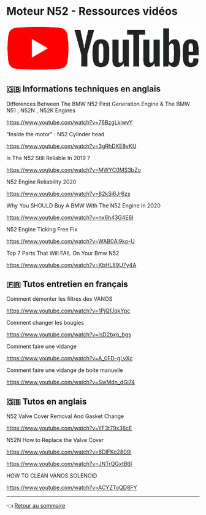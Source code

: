 # Moteur N52 - Ressources vidéos

![YT](../images/YouTube-Logo.png)

## :gb: Informations techniques en anglais

Differences Between The BMW N52 First Generation Engine & The BMW N51 , N52N , N52K Engines

<https://www.youtube.com/watch?v=76BzgLkiwvY>

"Inside the motor" : N52 Cylinder head

<https://www.youtube.com/watch?v=3gRhDKE8vKU>

Is The N52 Still Reliable In 2019 ?

<https://www.youtube.com/watch?v=MWYC0MS3bZo>

N52 Engine Reliability 2020

<https://www.youtube.com/watch?v=82kSi6Jr6zs>

Why You SHOULD Buy A BMW With The N52 Engine In 2020

<https://www.youtube.com/watch?v=nx6h43G4E6I>

N52 Engine Ticking Free Fix

<https://www.youtube.com/watch?v=WAB0Ai9kp-U>

Top 7 Parts That Will FAIL On Your Bmw N52

<https://www.youtube.com/watch?v=KbHL89U7y4A>

## :fr: Tutos entretien en français

Comment démonter les filtres des VANOS

<https://www.youtube.com/watch?v=1PjQfJqkYpc>

Comment changer les bougies

<https://www.youtube.com/watch?v=lsD2bxg_bgs>

Comment faire une vidange

<https://www.youtube.com/watch?v=A_0FD-gLvXc>

Comment faire une vidange de boite manuelle

<https://www.youtube.com/watch?v=SwMdn_dGi74>

## :gb: Tutos en anglais

N52 Valve Cover Removal And Gasket Change

<https://www.youtube.com/watch?v=YF3t79x36cE>

N52N How to Replace the Valve Cover

<https://www.youtube.com/watch?v=6DlFKo2809I>

<https://www.youtube.com/watch?v=JNTrQGxtB6I>

HOW TO CLEAN VANOS SOLENOID

<https://www.youtube.com/watch?v=ACYZToQD8FY>

---
:point_left: [Retour au sommaire](../README.md#sommaire)
